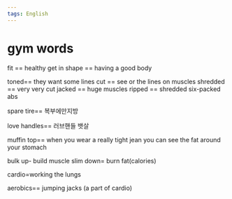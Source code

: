 ```yaml
---
tags: English
---
```

# gym words

fit == healthy
get in shape == having a good body

toned== they want some lines
cut == see or the lines on muscles
shredded == very very cut
jacked == huge muscles 
ripped == shredded
six-packed abs

spare tire== 복부에만지방

love handles== 러브핸들 뱃살

muffin top== when you wear a really tight jean
					 you can see the fat around your stomach


bulk up- build muscle
slim down= burn fat(calories)

cardio=working the lungs

aerobics== jumping jacks (a part of cardio)


   
